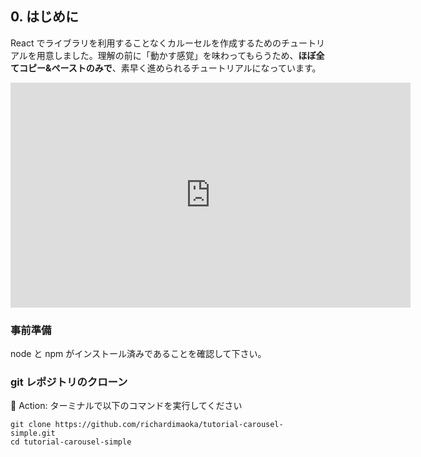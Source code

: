 ## 0. はじめに

React でライブラリを利用することなくカルーセルを作成するためのチュートリアルを用意しました。理解の前に「動かす感覚」を味わってもらうため、**ほぼ全てコピー&ペーストのみで**、素早く進められるチュートリアルになっています。

<iframe width="640" height="360" src="https://www.youtube.com/embed/ganTFTuqgwc" title="YouTube video player" frameborder="0" allow="accelerometer; autoplay; clipboard-write; encrypted-media; gyroscope; picture-in-picture" allowfullscreen></iframe>

### 事前準備

node と npm がインストール済みであることを確認して下さい。

### git レポジトリのクローン

:large_orange_diamond: Action: ターミナルで以下のコマンドを実行してください

```terminal
git clone https://github.com/richardimaoka/tutorial-carousel-simple.git
cd tutorial-carousel-simple
```
